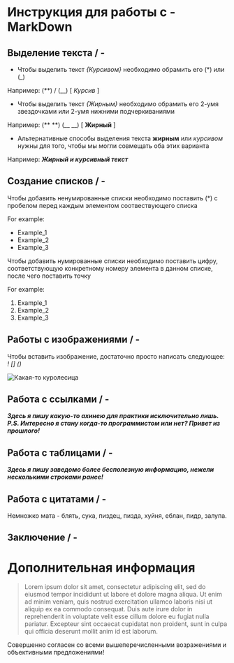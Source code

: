 # Инструкция для работы с - MarkDown

## Выделение текста / -

* Чтобы выделить текст *{Курсивом}* необходимо обрамить
его (*) или (_)

Например: (**) / (__) [ *Курсив* ]

* Чтобы выделить текст *{Жирным}* необходимо обрамить
его 2-умя звездочками или 2-умя нижними подчеркиваниями

Например: (** **) (__ __) [ **Жирный** ]

* Альтернативные способы выделения текста __жирным__ или _курсивом_ нужны для того, чтобы мы могли совмещать оба этих варианта

Например: *__Жирный и курсивный текст__*

## Создание списков / -

Чтобы добавить ненумированные списки необходимо поставить (*) c пробелом перед каждым элементом соотвествующего списка

For example:

* Example_1
* Example_2
* Example_3

Чтобы добавить нумированные списки необходимо поставить цифру, соответствующую конкретному номеру элемента в данном списке, после чего поставить точку

For example:

1. Example_1
2. Example_2
3. Example_3

## Работы с изображениями / - 

Чтобы вставить изображение, достаточно просто написать следующее: _! [] ()_

![Какая-то куролесица](images1.png)

## Работа с ссылками / -

__*Здесь я пишу какую-то ахинею для практики исключительно лишь.
P.S. Интересно я стану когда-то программистом или нет? Привет из прошлого!*__

## Работа с таблицами / -

__*Здесь я пишу заведомо более бесполезную информацию, нежели несколькими строками ранее!*__

## Работа с цитатами / -

Немножко мата - блять, сука, пиздец, пизда, хуйня, еблан, пидр, залупа.

## Заключение / -

# Дополнительная информация
>Lorem ipsum dolor sit amet, consectetur adipiscing elit, sed do eiusmod tempor incididunt ut labore et dolore magna aliqua. Ut enim ad minim veniam, quis nostrud exercitation ullamco laboris nisi ut aliquip ex ea commodo consequat. Duis aute irure dolor in reprehenderit in voluptate velit esse cillum dolore eu fugiat nulla pariatur. Excepteur sint occaecat cupidatat non proident, sunt in culpa qui officia deserunt mollit anim id est laborum.

Совершенно согласен со всеми вышеперечисленными возражениями и объективными предложениями!
